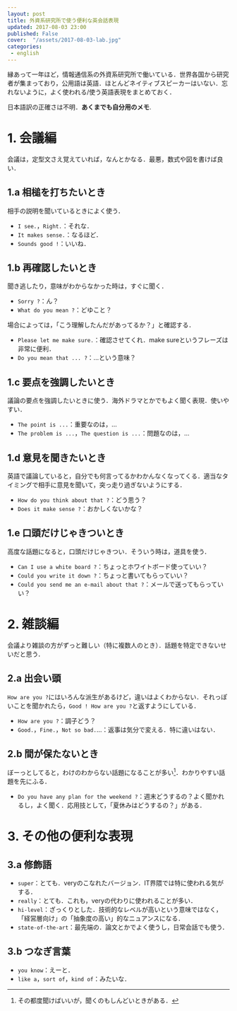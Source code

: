 ```yaml
---
layout: post
title: 外資系研究所で使う便利な英会話表現
updated: 2017-08-03 23:00
published: False
cover:  "/assets/2017-08-03-lab.jpg"
categories:
 - english
---
```


縁あって一年ほど，情報通信系の外資系研究所で働いている．世界各国から研究者が集まっており，公用語は英語．ほとんどネイティブスピーカーはいない．忘れないように，よく使われる/使う英語表現をまとめておく．

日本語訳の正確さは不明．**あくまでも自分用のメモ**.


# 1. 会議編

会議は，定型文さえ覚えていれば，なんとかなる．最悪，数式や図を書けば良い．

## 1.a 相槌を打ちたいとき

相手の説明を聞いているときによく使う．

* `I see.`，`Right.`：それな．
* `It makes sense.`：なるほど．
* `Sounds good !`：いいね．

## 1.b 再確認したいとき

聞き逃したり，意味がわからなかった時は，すぐに聞く．

* `Sorry ?`：ん？
* `What do you mean ?`：どゆこと？

場合によっては，「こう理解したんだがあってるか？」と確認する．

* `Please let me make sure.`：確認させてくれ．make sureというフレーズは非常に便利．
* `Do you mean that ... ?`：…という意味？

## 1.c 要点を強調したいとき

議論の要点を強調したいときに使う．海外ドラマとかでもよく聞く表現．使いやすい．

* `The point is ...`：重要なのは，…
* `The problem is ...`，`The question is ...`：問題なのは，…

## 1.d 意見を聞きたいとき

英語で議論していると，自分でも何言ってるかわかんなくなってくる．適当なタイミングで相手に意見を聞いて，突っ走り過ぎないようにする．

* `How do you think about that ?`：どう思う？
* `Does it make sense ?`：おかしくないかな？

## 1.e 口頭だけじゃきついとき

高度な話題になると，口頭だけじゃきつい．そういう時は，道具を使う．

* `Can I use a white board ?`：ちょっとホワイトボード使っていい？
* `Could you write it down ?`：ちょっと書いてもらっていい？
* `Could you send me an e-mail about that ?`：メールで送ってもらっていい？

# 2. 雑談編

会議より雑談の方がずっと難しい（特に複数人のとき）．話題を特定できないせいだと思う．

## 2.a 出会い頭

`How are you ?`にはいろんな派生があるけど，違いはよくわからない．それっぽいことを聞かれたら，`Good ! How are you ?`と返すようにしている．

* `How are you ?`：調子どう？
* `Good.`，`Fine.`，`Not so bad.`…：返事は気分で変える．特に違いはない．

## 2.b 間が保たないとき

ぼーっとしてると，わけのわからない話題になることが多い[^3]．わかりやすい話題を先にふる．

[^3]: その都度聞けばいいが，聞くのもしんどいときがある．

* `Do you have any plan for the weekend ?`：週末どうするの？よく聞かれるし，よく聞く．応用技として，「夏休みはどうするの？」がある．

# 3. その他の便利な表現

## 3.a 修飾語

* `super`：とても．veryのこなれたバージョン．IT界隈では特に使われる気がする．
* `really`：とても．これも，veryの代わりに使われることが多い．
* `hi-level`：ざっくりとした．技術的なレベルが高いという意味ではなく，「経営層向け」の「抽象度の高い」的なニュアンスになる．
* `state-of-the-art`：最先端の．論文とかでよく使うし，日常会話でも使う．

## 3.b つなぎ言葉

* `you know`：えーと．
* `like a`，`sort of`，`kind of`：みたいな．
